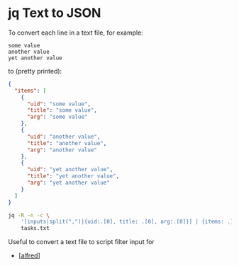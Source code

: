 jq Text to JSON
===

To convert each line in a text file, for example:

```
some value
another value
yet another value
```

to (pretty printed):

```json
{
  "items": [
    {
      "uid": "some value",
      "title": "some value",
      "arg": "some value"
    },
    {
      "uid": "another value",
      "title": "another value",
      "arg": "another value"
    },
    {
      "uid": "yet another value",
      "title": "yet another value",
      "arg": "yet another value"
    }
  ]
}
```

```bash
jq -R -n -c \
    '[inputs|split(",")|{uid:.[0], title: .[0], arg:.[0]}] | {items: .}|.' \
    tasks.txt
```

Useful to convert a text file to script filter input for
- [[alfred]]

[//begin]: # "Autogenerated link references for markdown compatibility"
[alfred]: ../../mac/alfred/alfred.md "Alfred"
[//end]: # "Autogenerated link references"
